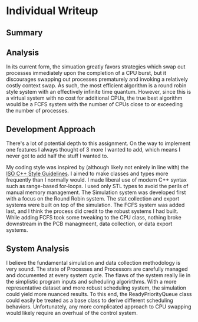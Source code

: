 # Individual Writeup

## Summary

## Analysis
In its current form, the simuation greatly favors strategies which swap out processes immediately upon the completion of a CPU burst, but it discourages swapping out processes prematurely and invoking a relatively costly context swap. As such, the most efficient algorithm is a round robin style system with an effectively infinite time quantum. However, since this is a virtual system with no cost for additional CPUs, the true best algorithm would be a FCFS system with the number of CPUs close to or exceeding the number of processes.

## Development Approach
There's a lot of potential depth to this assignment. On the way to implement one features I always thought of 3 more I wanted to add, which means I never got to add half the stuff I wanted to.

My coding style was inspired by (although likely not enirely in line with) the [ISO C++ Style Guidelines](https://isocpp.github.io/CppCoreGuidelines/CppCoreGuidelines). I aimed to make classes and types more frequently than I normally would. I made liberal use of modern C++ syntax such as range-based for-loops. I used only STL types to avoid the perils of manual memory management. The Simulation system was developed first with a focus on the Round Robin system. The stat collection and export systems were built on top of the simulation. The FCFS system was added last, and I think the process did credit to the robust systems I had built. While adding FCFS took some tweaking to the CPU class, nothing broke downstream in the PCB managmeent, data collection, or data export systems.


## System Analysis
I believe the fundamental simulation and data collection methodology is very sound. The state of Processes and Processors are carefully managed and documented at every system cycle. The flaws of the system really lie in the simplistic program inputs and scheduling algorirthms. With a more representative dataset and more robust scheduling system, the simulation could yield more nuanced results. To this end, the ReadyPriorityQueue class could easily be treated as a base class to derive different scheduling behaviors. Unfortunately, any more complicated approach to CPU swapping would likely require an overhual of the control system.